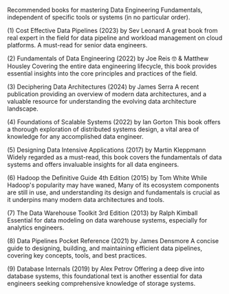 Recommended books for mastering Data Engineering Fundamentals, independent of specific tools or systems (in no particular order).

(1) Cost Effective Data Pipelines (2023) by Sev Leonard
A great book from real expert in the field for data pipeline and workload management on cloud platforms. A must-read for senior data engineers.

(2) Fundamentals of Data Engineering (2022) by Joe Reis 🤓 & Matthew Housley
Covering the entire data engineering lifecycle, this book provides essential insights into the core principles and practices of the field.

(3) Deciphering Data Architectures (2024) by James Serra
A recent publication providing an overview of modern data architectures, and a valuable resource for understanding the evolving data architecture landscape.

(4) Foundations of Scalable Systems (2022) by Ian Gorton
This book offers a thorough exploration of distributed systems design, a vital area of knowledge for any accomplished data engineer.

(5) Designing Data Intensive Applications (2017) by Martin Kleppmann
Widely regarded as a must-read, this book covers the fundamentals of data systems and offers invaluable insights for all data engineers.

(6) Hadoop the Definitive Guide 4th Edition (2015) by Tom White
While Hadoop's popularity may have waned, Many of its ecosystem components are still in use, and understanding its design and fundamentals is crucial as it underpins many modern data architectures and tools.

(7) The Data Warehouse Toolkit 3rd Edition (2013) by Ralph Kimball
Essential for data modeling on data warehouse systems, especially for analytics engineers.

(8) Data Pipelines Pocket Reference (2021) by James Densmore
A concise guide to designing, building, and maintaining efficient data pipelines, covering key concepts, tools, and best practices.

(9) Database Internals (2019) by Alex Petrov
Offering a deep dive into database systems, this foundational text is another essential for data engineers seeking comprehensive knowledge of storage systems.
